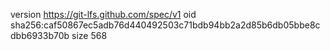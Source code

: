 version https://git-lfs.github.com/spec/v1
oid sha256:caf50867ec5adb76d440492503c71bdb94bb2a2d85b6db05bbe8cdbb6933b70b
size 568
